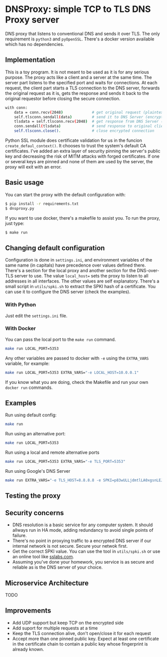 # DNSProxy: simple TCP to TLS DNS Proxy server 
DNS proxy that listens to conventional DNS and sends it over TLS. The only requirement is `python3` and `pyOpenSSL`. There's a docker version available which has no dependencies.

## Implementation
This is a toy program. It is not meant to be used as it is for any serious purpose. The proxy acts like a client and a server at the same time. The server part listens to the specified port and waits for connections. At each request, the client part starts a TLS connection to the DNS server, forwards the original request as it is, gets the response and sends it back to the original requestor before closing the secure connection.

```bash
with conn:
    data = conn.recv(2048)             # get original request (plaintext)
    self.tlsconn.sendall(data)         # send it to DNS Server (encrypted)
    tlsdata = self.tlsconn.recv(2048)  # get response from DNS Server (encrypted)
    conn.sendall(tlsdata)              # send response to original client (plaintext)
    self.tlsconn.close().              # close encrypted connection
```

Python SSL module does certificate validation for us in the funcion `create_defaul_context()`. It chooses to trust the system's default CA certificates. I've added an extra layer of security pinning the server's public key and decreasing the risk of MITM attacks with forged certificates. If one or several keys are pinned and none of them are used by the server, the proxy will exit with an error.

## Basic usage
You can start the proxy with the default configuration with:
```bash
$ pip install -r requirements.txt
$ dnsproxy.py
```

If you want to use docker, there's a makefile to assist you. To run the proxy, just type:
```bash
$ make run
```

## Changing default configuration
Configuration is done in `settings.ini`, and environment variables of the same name (in capitals) have precedence over values defined there. There's a section for the local proxy and another section for the DNS-over-TLS server to use. The value `local_host=` sets the proxy to listen to all addresses in all interfaces. The other values are self explanatory. There's a small script in `utils/spki.sh` to extract the SPKI hash of a certificate. You can use it to configure the DNS server (check the examples).

### With Python
Just edit the `settings.ini` file.

### With Docker
You can pass the local port to the `make run` command.
```bash
make run LOCAL_PORT=5353
```

Any other variables are passed to docker with `-e` using the `EXTRA_VARS` variable, for example:
```bash
make run LOCAL_PORT=5353 EXTRA_VARS="-e LOCAL_HOST=10.0.0.1"
```

If you know what you are doing, check the Makefile and run your own `docker run` commands.

## Examples
Run using default config:
```bash
make run
```

Run using an alternative port:
```bash
make run LOCAL_PORT=5353
```

Run using a local and remote alternative ports
```bash
make run LOCAL_PORT=5353 EXTRA_VARS="-e TLS_PORT=5353"
```

Run using Google's DNS Server
```bash
make run EXTRA_VARS="-e TLS_HOST=8.8.8.8 -e SPKI=p83wULLjdmtlLA0xgsnLEJsbxPNY5JxiThviEON81z4="
```

## Testing the proxy

## Security concerns
- DNS resolution is a basic service for any computer system. It should allways run in HA mode, adding redundancy to avoid single points of failure.
- There's no point in proxying traffic to a encrypted DNS server if our internal network is not secure. Secure your netwok first.
- Get the correct SPKI value. You can use the tool in `utils/spki.sh` or use an online tool like [sslabs.com](https://www.ssllabs.com/ssltest/analyze.html).
- Assuming you've done your homework, you service is as secure and reliable as is the DNS server of your choice.

## Microservice Architecture
TODO

## Improvements
- Add UDP support but keep TCP on the encrypted side
- Add suport for multiple requests at a time
- Keep the TLS connection alive, don't open/close it for each request
- Accept more than one pinned public key. Expect at least one certificate in the certificate chain to contain a public key whose fingerprint is already known.
